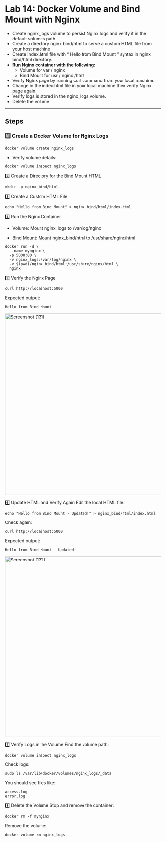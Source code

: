 # Lab 14: Docker Volume and Bind Mount with Nginx
-  Create nginx_logs volume to persist Nginx logs and verify it in the default volumes path.
-  Create a directory nginx bind/html to serve a custom HTML file from your host machine
-  Create index.html file with “ Hello from Bind Mount ” syntax in nginx bind/html directory.
-  **Run Nginx container with the following:**
   *  Volume for var / nginx
   *  Bind Mount for usr / nginx /html
-  Verify Nginx page by running curl command from your local machine.
-  Change in the index.html file in your local machine then verify Nginx page again.
-  Verify logs is stored in the nginx_logs volume.
-  Delete the volume.
---

## Steps

### 1️⃣ Create a Docker Volume for Nginx Logs
```
docker volume create nginx_logs
```
*  Verify volume details:
```
docker volume inspect nginx_logs
```
2️⃣ Create a Directory for the Bind Mount HTML
```
mkdir -p nginx_bind/html
```
3️⃣ Create a Custom HTML File
```
echo "Hello from Bind Mount" > nginx_bind/html/index.html
```
4️⃣ Run the Nginx Container
*  Volume: Mount nginx_logs to /var/log/nginx

*  Bind Mount: Mount nginx_bind/html to /usr/share/nginx/html
```
docker run -d \
  --name mynginx \
  -p 5000:80 \
  -v nginx_logs:/var/log/nginx \
  -v $(pwd)/nginx_bind/html:/usr/share/nginx/html \
  nginx
```
5️⃣ Verify the Nginx Page
```
curl http://localhost:5000
```
Expected output:
```
Hello from Bind Mount
```
<img width="1061" height="589" alt="Screenshot (131)" src="https://github.com/user-attachments/assets/364546eb-9803-472f-8cc8-b3ce03693698" />

6️⃣ Update HTML and Verify Again
Edit the local HTML file:
```
echo "Hello from Bind Mount - Updated!" > nginx_bind/html/index.html
```
Check again:
```
curl http://localhost:5000
```
Expected output:
```
Hello from Bind Mount - Updated!
```
<img width="1069" height="586" alt="Screenshot (132)" src="https://github.com/user-attachments/assets/fd2db655-03e4-4012-9f23-80b804982362" />

7️⃣ Verify Logs in the Volume
Find the volume path:
```
docker volume inspect nginx_logs
```
Check logs:
```
sudo ls /var/lib/docker/volumes/nginx_logs/_data
```
You should see files like:
```
access.log
error.log
```
8️⃣ Delete the Volume
Stop and remove the container:
```
docker rm -f mynginx
```
Remove the volume:
```
docker volume rm nginx_logs
```
